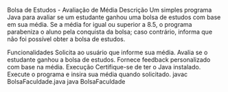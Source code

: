 
Bolsa de Estudos - Avaliação de Média
Descrição
Um simples programa Java para avaliar se um estudante ganhou uma bolsa de estudos com base em sua média. Se a média for igual ou superior a 8.5, o programa parabeniza o aluno pela conquista da bolsa; caso contrário, informa que não foi possível obter a bolsa de estudos.

Funcionalidades
Solicita ao usuário que informe sua média.
Avalia se o estudante ganhou a bolsa de estudos.
Fornece feedback personalizado com base na média.
Execução
Certifique-se de ter o Java instalado. Execute o programa e insira sua média quando solicitado.
javac BolsaFaculdade.java
java BolsaFaculdade
